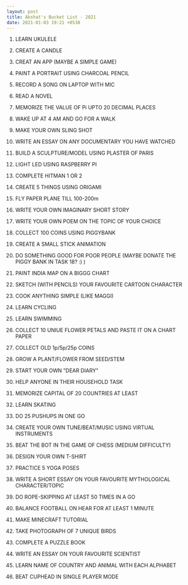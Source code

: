 ```yaml
---
layout: post
title: Akshat's Bucket List - 2021
date: 2021-01-03 19:21 +0530
---
```


1. LEARN UKULELE

2. CREATE A CANDLE

3. CREAT AN APP (MAYBE A SIMPLE GAME)

4. PAINT A PORTRAIT USING CHARCOAL PENCIL

5. RECORD A SONG ON LAPTOP WITH MIC

6. READ A NOVEL

7. MEMORIZE THE VALUE OF Pi UPTO 20 DECIMAL PLACES

8. WAKE UP AT 4 AM AND GO FOR A WALK

9. MAKE YOUR OWN SLING SHOT

10. WRITE AN ESSAY ON ANY DOCUMENTARY YOU HAVE WATCHED

11. BUILD A SCULPTURE/MODEL USING PLASTER OF PARIS

12. LIGHT LED USING RASPBERRY PI

13. COMPLETE HITMAN 1 OR 2

14. CREATE 5 THINGS USING ORIGAMI

15. FLY PAPER PLANE TILL 100-200m

16. WRITE YOUR OWN IMAGINARY SHORT STORY

17. WRITE YOUR OWN POEM ON THE TOPIC OF YOUR CHOICE

18. COLLECT 100 COINS USING PIGGYBANK

19. CREATE A SMALL STICK ANIMATION

20. DO SOMETHING GOOD FOR POOR PEOPLE (MAYBE DONATE THE PIGGY BANK IN TASK 18? :) )

21. PAINT INDIA MAP ON A BIGGG CHART

22. SKETCH (WITH PENCILS) YOUR FAVOURITE CARTOON CHARACTER

23. COOK ANYTHING SIMPLE (LIKE MAGGI)

24. LEARN CYCLING

25. LEARN SWIMMING

26. COLLECT 10 UNIUE FLOWER PETALS AND PASTE IT ON A CHART PAPER

27. COLLECT OLD 1p/5p/25p COINS

28. GROW A PLANT/FLOWER FROM SEED/STEM

29. START YOUR OWN "DEAR DIARY"

30. HELP ANYONE IN THEIR HOUSEHOLD TASK

31. MEMORIZE CAPITAL OF 20 COUNTRIES AT LEAST

32. LEARN SKATING

33. DO 25 PUSHUPS IN ONE GO

34. CREATE YOUR OWN TUNE/BEAT/MUSIC USING VIRTUAL INSTRUMENTS

35. BEAT THE BOT IN THE GAME OF CHESS (MEDIUM DIFFICULTY)

36. DESIGN YOUR OWN T-SHIRT

37. PRACTICE 5 YOGA POSES

38. WRITE A SHORT ESSAY ON YOUR FAVOURITE MYTHOLOGICAL CHARACTER/TOPIC

39. DO ROPE-SKIPPING AT LEAST 50 TIMES IN A GO

40. BALANCE FOOTBALL ON HEAR FOR AT LEAST 1 MINUTE

41. MAKE MINECRAFT TUTORIAL

42. TAKE PHOTOGRAPH OF 7 UNIQUE BIRDS

43. COMPLETE A PUZZLE BOOK

44. WRITE AN ESSAY ON YOUR FAVOURITE SCIENTIST

45. LEARN NAME OF COUNTRY AND ANIMAL WITH EACH ALPHABET

46. BEAT CUPHEAD IN SINGLE PLAYER MODE
